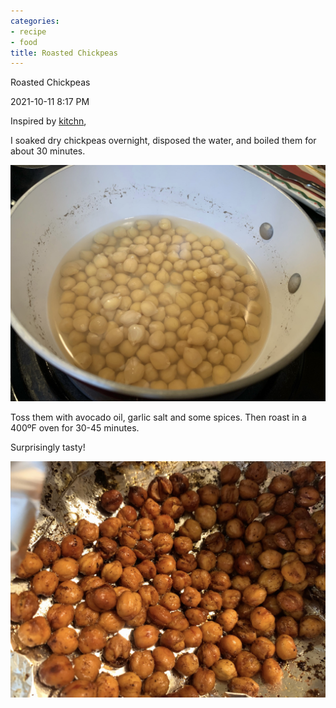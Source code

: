 ```yaml
---
categories:
- recipe
- food
title: Roasted Chickpeas
---
```


Roasted Chickpeas


2021-10-11 8:17 PM

Inspired by [kitchn](https://www.thekitchn.com/how-to-make-crispy-roasted-chickpeas-in-the-oven-cooking-lessons-from-the-kitchn-219753),

I soaked dry chickpeas overnight, disposed the water, and boiled them for about 30 minutes.

![](attachment/367A1C5B-9143-4F1D-B69E-398B891655D7_1_105_c.jpeg)

Toss them with avocado oil, garlic salt and some spices. Then roast in a 400ºF oven for 30-45 minutes.

Surprisingly tasty!



![](attachment/D6357450-0FF1-4E37-9CCF-3DAD53025FA3_1_105_c.jpeg)